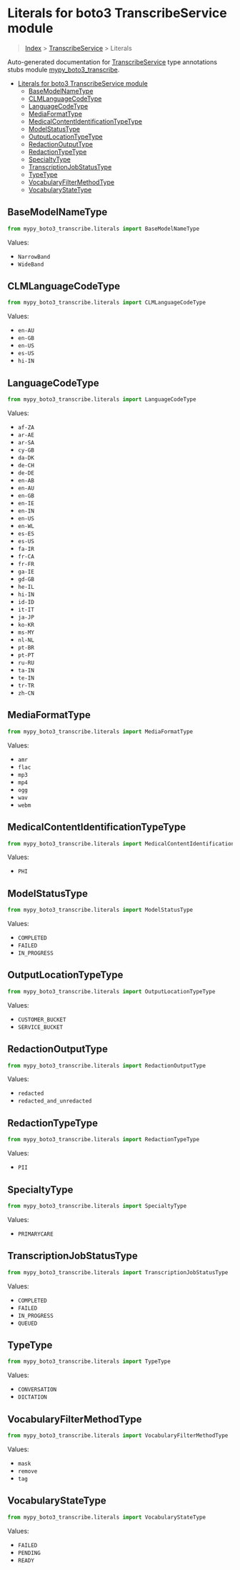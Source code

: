 # Literals for boto3 TranscribeService module

> [Index](..) > [TranscribeService](.) > Literals

Auto-generated documentation for
[TranscribeService](https://boto3.amazonaws.com/v1/documentation/api/1.17.77/reference/services/transcribe.html#TranscribeService)
type annotations stubs module
[mypy_boto3_transcribe](https://pypi.org/project/mypy-boto3-transcribe/).

- [Literals for boto3 TranscribeService module](#literals-for-boto3-transcribeservice-module)
  - [BaseModelNameType](#basemodelnametype)
  - [CLMLanguageCodeType](#clmlanguagecodetype)
  - [LanguageCodeType](#languagecodetype)
  - [MediaFormatType](#mediaformattype)
  - [MedicalContentIdentificationTypeType](#medicalcontentidentificationtypetype)
  - [ModelStatusType](#modelstatustype)
  - [OutputLocationTypeType](#outputlocationtypetype)
  - [RedactionOutputType](#redactionoutputtype)
  - [RedactionTypeType](#redactiontypetype)
  - [SpecialtyType](#specialtytype)
  - [TranscriptionJobStatusType](#transcriptionjobstatustype)
  - [TypeType](#typetype)
  - [VocabularyFilterMethodType](#vocabularyfiltermethodtype)
  - [VocabularyStateType](#vocabularystatetype)

## BaseModelNameType

```python
from mypy_boto3_transcribe.literals import BaseModelNameType
```

Values:

- `NarrowBand`
- `WideBand`

## CLMLanguageCodeType

```python
from mypy_boto3_transcribe.literals import CLMLanguageCodeType
```

Values:

- `en-AU`
- `en-GB`
- `en-US`
- `es-US`
- `hi-IN`

## LanguageCodeType

```python
from mypy_boto3_transcribe.literals import LanguageCodeType
```

Values:

- `af-ZA`
- `ar-AE`
- `ar-SA`
- `cy-GB`
- `da-DK`
- `de-CH`
- `de-DE`
- `en-AB`
- `en-AU`
- `en-GB`
- `en-IE`
- `en-IN`
- `en-US`
- `en-WL`
- `es-ES`
- `es-US`
- `fa-IR`
- `fr-CA`
- `fr-FR`
- `ga-IE`
- `gd-GB`
- `he-IL`
- `hi-IN`
- `id-ID`
- `it-IT`
- `ja-JP`
- `ko-KR`
- `ms-MY`
- `nl-NL`
- `pt-BR`
- `pt-PT`
- `ru-RU`
- `ta-IN`
- `te-IN`
- `tr-TR`
- `zh-CN`

## MediaFormatType

```python
from mypy_boto3_transcribe.literals import MediaFormatType
```

Values:

- `amr`
- `flac`
- `mp3`
- `mp4`
- `ogg`
- `wav`
- `webm`

## MedicalContentIdentificationTypeType

```python
from mypy_boto3_transcribe.literals import MedicalContentIdentificationTypeType
```

Values:

- `PHI`

## ModelStatusType

```python
from mypy_boto3_transcribe.literals import ModelStatusType
```

Values:

- `COMPLETED`
- `FAILED`
- `IN_PROGRESS`

## OutputLocationTypeType

```python
from mypy_boto3_transcribe.literals import OutputLocationTypeType
```

Values:

- `CUSTOMER_BUCKET`
- `SERVICE_BUCKET`

## RedactionOutputType

```python
from mypy_boto3_transcribe.literals import RedactionOutputType
```

Values:

- `redacted`
- `redacted_and_unredacted`

## RedactionTypeType

```python
from mypy_boto3_transcribe.literals import RedactionTypeType
```

Values:

- `PII`

## SpecialtyType

```python
from mypy_boto3_transcribe.literals import SpecialtyType
```

Values:

- `PRIMARYCARE`

## TranscriptionJobStatusType

```python
from mypy_boto3_transcribe.literals import TranscriptionJobStatusType
```

Values:

- `COMPLETED`
- `FAILED`
- `IN_PROGRESS`
- `QUEUED`

## TypeType

```python
from mypy_boto3_transcribe.literals import TypeType
```

Values:

- `CONVERSATION`
- `DICTATION`

## VocabularyFilterMethodType

```python
from mypy_boto3_transcribe.literals import VocabularyFilterMethodType
```

Values:

- `mask`
- `remove`
- `tag`

## VocabularyStateType

```python
from mypy_boto3_transcribe.literals import VocabularyStateType
```

Values:

- `FAILED`
- `PENDING`
- `READY`
